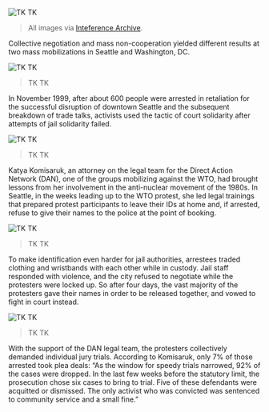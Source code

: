 ![TK TK](/da4a/assets/images/actions/jail-court-solidarity/seattle-wto/reflections-on-seattle.png)
> All images via [Inteference Archive](https://interferencearchive.org/).

Collective negotiation and mass non-cooperation yielded different results at two mass mobilizations in Seattle and Washington, DC.

![TK TK](/da4a/assets/images/actions/jail-court-solidarity/seattle-wto/protestors-remain-in-jail.png)
> TK TK

In November 1999, after about 600 people were arrested in retaliation for the successful disruption of downtown Seattle and the subsequent breakdown of trade talks, activists used the tactic of court solidarity after attempts of jail solidarity failed.

![TK TK](/da4a/assets/images/actions/jail-court-solidarity/seattle-wto/county-jail-surrounded.png)
> TK TK

Katya Komisaruk, an attorney on the legal team for the Direct Action Network (DAN), one of the groups mobilizing against the WTO, had brought lessons from her involvement in the anti-nuclear movement of the 1980s. In Seattle, in the weeks leading up to the WTO protest, she led legal trainings that prepared protest participants to leave their IDs at home and, if arrested, refuse to give their names to the police at the point of booking.

![TK TK](/da4a/assets/images/actions/jail-court-solidarity/seattle-wto/wild-in-the-streets.png)
> TK TK

To make identification even harder for jail authorities, arrestees traded clothing and wristbands with each other while in custody. Jail staff responded with violence, and the city refused to negotiate while the protesters were locked up. So after four days, the vast majority of the protesters gave their names in order to be released together, and vowed to fight in court instead.

![TK TK](/da4a/assets/images/actions/jail-court-solidarity/seattle-wto/we-win.png)
> TK TK

With the support of the DAN legal team, the protesters collectively demanded individual jury trials. According to Komisaruk, only 7% of those arrested took plea deals: “As the window for speedy trials narrowed, 92% of the cases were dropped. In the last few weeks before the statutory limit, the prosecution chose six cases to bring to trial. Five of these defendants were acquitted or dismissed. The only activist who was convicted was sentenced to community service and a small fine.”
